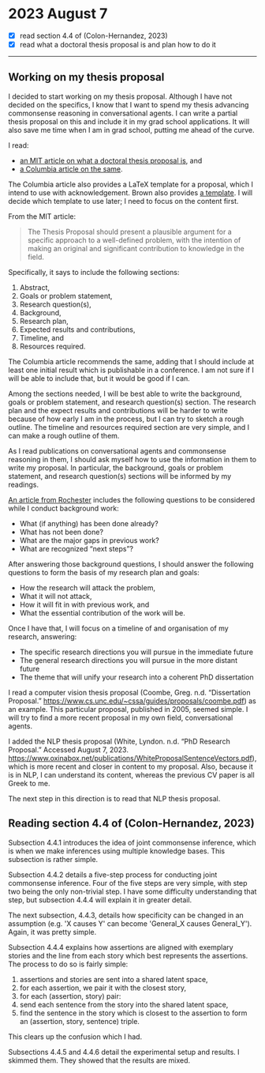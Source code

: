# 2023 August 7

- [x] read section 4.4 of (Colon-Hernandez, 2023)
- [x] read what a doctoral thesis proposal is and plan how to do it

---

## Working on my thesis proposal

I decided to start working on my thesis proposal.
Although I have not decided on the specifics, I know that I want to spend my thesis advancing commonsense reasoning in conversational agents.
I can write a partial thesis proposal on this and include it in my grad school applications.
It will also save me time when I am in grad school, putting me ahead of the curve.

I read:
- [an MIT article on what a doctoral thesis proposal is](https://www.media.mit.edu/posts/phd-dissertation-proposal/), and
- [a Columbia article on the same](https://www.cs.columbia.edu/education/phd/requirements/proposal/).

The Columbia article also provides a LaTeX template for a proposal, which I intend to use with acknowledgement.
Brown also provides [a template](https://cs.brown.edu/degrees/doctoral/proposal/brownthesis.cls).
I will decide which template to use later; I need to focus on the content first.

From the MIT article:

> The Thesis Proposal should present a plausible argument for a specific approach to a well-defined problem, with the intention of making an original and significant contribution to knowledge in the field.

Specifically, it says to include the following sections:

1. Abstract,
2. Goals or problem statement,
3. Research question(s),
4. Background,
5. Research plan,
6. Expected results and contributions,
7. Timeline, and
8. Resources required.

The Columbia article recommends the same, adding that I should include at least one initial result which is publishable in a conference.
I am not sure if I will be able to include that, but it would be good if I can.

Among the sections needed, I will be best able to write the background, goals or problem statement, and research question(s) section. 
The research plan and the expect results and contributions will be harder to write because of how early I am in the process, but I can try to sketch a rough outline.
The timeline and resources required section are very simple, and I can make a rough outline of them.

As I read publications on conversational agents and commonsense reasoning in them, I should ask myself how to use the information in them to write my proposal. 
In particular, the background, goals or problem statement, and research question(s) sections will be informed by my readings.

[An article from Rochester](https://www.cs.rochester.edu/graduate/phd-proposal.html) includes the following questions to be considered while I conduct background work:

- What (if anything) has been done already?
- What has not been done?
- What are the major gaps in previous work?
- What are recognized “next steps”?

After answering those background questions, I should answer the following questions to form the basis of my research plan and goals:

- How the research will attack the problem,
- What it will not attack,
- How it will fit in with previous work, and
- What the essential contribution of the work will be.

Once I have that, I will focus on a timeline of and organisation of my research, answering:

- The specific research directions you will pursue in the immediate future
- The general research directions you will pursue in the more distant future
- The theme that will unify your research into a coherent PhD dissertation

I read a computer vision thesis proposal (Coombe, Greg. n.d. “Dissertation Proposal.” https://www.cs.unc.edu/~cssa/guides/proposals/coombe.pdf) as an example.
This particular proposal, published in 2005, seemed simple.
I will try to find a more recent proposal in my own field, conversational agents.

I added the NLP thesis proposal (White, Lyndon. n.d. “PhD Research Proposal.” Accessed August 7, 2023. https://www.oxinabox.net/publications/WhiteProposalSentenceVectors.pdf), which is more recent and closer in content to my proposal.
Also, because it is in NLP, I can understand its content, whereas the previous CV paper is all Greek to me.

The next step in this direction is to read that NLP thesis proposal.


## Reading section 4.4 of (Colon-Hernandez, 2023)

Subsection 4.4.1 introduces the idea of joint commonsense inference, which is when we make inferences using multiple knowledge bases.
This subsection is rather simple.

Subsection 4.4.2 details a five-step process for conducting joint commonsense inference.
Four of the five steps are very simple, with step two being the only non-trivial step.
I have some difficulty understanding that step, but subsection 4.4.4 will explain it in greater detail.

The next subsection, 4.4.3, details how specificity can be changed in an assumption (e.g. 'X causes Y' can become 'General\_X causes General\_Y').
Again, it was pretty simple.

Subsection 4.4.4 explains how assertions are aligned with exemplary stories and the line from each story which best represents the assertions.
The process to do so is fairly simple:

1. assertions and stories are sent into a shared latent space,
2. for each assertion, we pair it with the closest story,
3. for each (assertion, story) pair:
  1. send each sentence from the story into the shared latent space,
  2. find the sentence in the story which is closest to the assertion to form an (assertion, story, sentence) triple.

This clears up the confusion which I had.

Subsections 4.4.5 and 4.4.6 detail the experimental setup and results.
I skimmed them.
They showed that the results are mixed.
